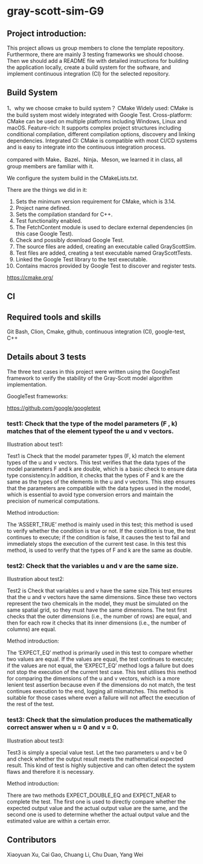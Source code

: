 # gray-scott-sim-G9

## Project introduction:
This project allows us group members to clone the template repository. Furthermore, there are mainly 3 testing frameworks we should choose. 
Then we should add a README file with detailed instructions for building the application locally, create a build system for the software, and implement continuous integration (CI) for the selected repository.


## Build System
1、why we choose cmake to build system？
CMake
Widely used: CMake is the build system most widely integrated with Google Test.
Cross-platform: CMake can be used on multiple platforms including Windows, Linux and macOS.
Feature-rich: It supports complex project structures including conditional compilation, different compilation options, discovery and linking dependencies.
Integrated CI: CMake is compatible with most CI/CD systems and is easy to integrate into the continuous integration process.

compared with Make、Bazel、Ninja、Meson, we learned it in class, all group members are familiar with it.


We configure the system build in the CMakeLists.txt.

There are the things we did in it:
1. Sets the minimum version requirement for CMake, which is 3.14. 
2. Project name defined.
3. Sets the compilation standard for C++. 
4. Test functionality enabled. 
5. The FetchContent module is used to declare external dependencies (in this case Google Test). 
6. Check and possibly download Google Test. 
7. The source files are added, creating an executable called GrayScottSim. 
8. Test files are added, creating a test executable named GrayScottTests. 
9. Linked the Google Test library to the test executable. 
10. Contains macros provided by Google Test to discover and register tests.


https://cmake.org/








## CI





## Required tools and skills
Git Bash, Clion, Cmake, github, continuous integration (CI), google-test, C++

## Details about 3 tests

The three test cases in this project were written using the GoogleTest framework to verify the stability of the Gray-Scott model algorithm implementation.

GoogleTest frameworks:

https://github.com/google/googletest

### test1: Check that the type of the model parameters (F , k) matches that of the element typeof the u and v vectors.
Illustration about test1:

Test1 is Check that the model parameter types (F, k) match the element types of the u and v vectors. This test verifies that the data types of the model parameters F and k are double, which is a basic check to ensure data type consistency.In addition, it checks that the types of F and k are the same as the types of the elements in the u and v vectors. This step ensures that the parameters are compatible with the data types used in the model, which is essential to avoid type conversion errors and maintain the precision of numerical computations.

Method introduction:

The ‘ASSERT_TRUE’ method is mainly used in this test; this method is used to verify whether the condition is true or not. If the condition is true, the test continues to execute; if the condition is false, it causes the test to fail and immediately stops the execution of the current test case. In this test this method, is used to verify that the types of F and k are the same as double.

### test2: Check that the variables u and v are the same size.
Illustration about test2:

Test2 is Check that variables u and v have the same size.This test ensures that the u and v vectors have the same dimensions. Since these two vectors represent the two chemicals in the model, they must be simulated on the same spatial grid, so they must have the same dimensions. The test first checks that the outer dimensions (i.e., the number of rows) are equal, and then for each row it checks that its inner dimensions (i.e., the number of columns) are equal.

Method introduction:

The ‘EXPECT_EQ’ method is primarily used in this test to compare whether two values are equal. If the values are equal, the test continues to execute; if the values are not equal, the ‘EXPECT_EQ’ method logs a failure but does not stop the execution of the current test case. This test utilises this method for comparing the dimensions of the u and v vectors, which is a more lenient test assertion because even if the dimensions do not match, the test continues execution to the end, logging all mismatches. This method is suitable for those cases where even a failure will not affect the execution of the rest of the test.

### test3: Check that the simulation produces the mathematically correct answer when u = 0 and v = 0.
Illustration about test3:

Test3 is simply a special value test. Let the two parameters u and v be 0 and check whether the output result meets the mathematical expected result. This kind of test is highly subjective and can often detect the system flaws and therefore it is necessary.

Method introduction:

There are two methods EXPECT_DOUBLE_EQ and EXPECT_NEAR to complete the test. The first one is used to directly compare whether the expected output value and the actual output value are the same, and the second one is used to determine whether the actual output value and the estimated value are within a certain error.

## Contributors
Xiaoyuan Xu, Cai Gao, Chuang Li, Chu Duan, Yang Wei
